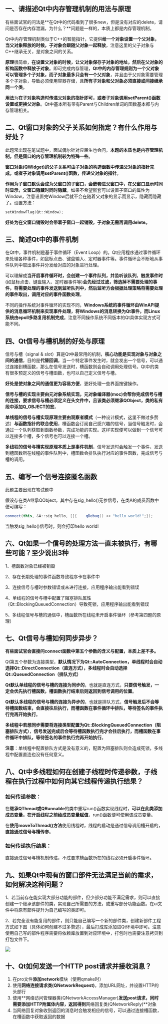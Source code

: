  

一、请描述Qt中内存管理机制的用法与原理
--------------------

有些面试官的问法是**在Qt中的代码看到了很多new，但是没有对应的delete，请问是否存在内存泄漏，为什么？**问题是一样的，本质上都是内存管理机制。

Qt中内存管理机制类似于C++的智能指针，它提供**给一个对象设置一个父对象，当父对象释放的时候，子对象会跟随父对象一起释放**，注意这里的父子对象与C++继承无关，是对象之间的关系。

**原理**很简单，**在设置父对象的时候，让父对象保存子对象的地址，然后在父对象的析构函数中释放子对象**。即可完成内存管理，**Qt中的内存管理规则为一个父对象可以管理多个子对象，而子对象最多只会有一个父对象**，并且由于父对象需要管理多个子对象，导致必须使用容器存储，且**所有子对象和父对象必须直接或间接继承同一个类**。

**用法**为**在子对象构造时传递父对象的指针即可，或者子对象调用setParent()函数设置或更换父对象**。Qt中基本所有带有Parent与Children单词的函数基本都与内存管理相关。

二、Qt窗口对象的父子关系如何指定？有什么作用与好处？
---------------------------

此题常出现在笔试题中，面试偶尔针对应届生也会问。**本题的本质也是内存管理机制，但是窗口的内存管理机制较为特殊一些**。

**窗口对象(QWidget)的父子关系可由子对象的构造函数中传递父对象的指针完成，或者子对象调用setParent()函数，传递父对象的指针**。

**作用为子窗口默认会成为父窗口的子窗口，会嵌套进父窗口中，在父窗口显示时同时显示，父窗口隐藏时同时隐藏**。如果不希望嵌套可以设置子窗口的属性为Window，注意设置完Window后就不会在随着父对象的显示而显示，隐藏而隐藏了。设置方法：

```cpp
setWindowFlag(Qt::Window);
```

**好处为在父窗口销毁时会带着子窗口一起销毁，子对象无需再调用delete。**

三、简述Qt中的事件机制
------------

在Qt中，事件机制是基于事件循环（Event Loop）的。Qt应用程序通过事件循环来处理各种事件，如鼠标点击、键盘输入、定时器事件等。事件循环会不断地从事件队列中取出事件并分发给对应的对象进行处理。

可以理解成**当开启事件循环时，会创建一个事件队列，并监听该队列**，**触发事件时**(如鼠标点击、键盘输入、定时器事件等)**会先经过过滤，筛选掉不需要处理的事件，将需要处理的事件发送到监听队列中，然后监听方会根据处理策略将需要处理的事件取出，调用对应的事件函数处理**。

不同的操作系统对事件循环的实现不同，**Windows系统的事件循环由WinAPI提供的消息循环机制来实现事件处理，将Windows的消息转换为Qt事件，而Linux系统由epoll多路复用机制完成**。注意不同操作系统不同版本的Qt具体实现方式可能不同。

四、Qt信号与槽机制的好处与原理
----------------

信号与槽（signal & slot）算是Qt中最常用的机制，**核心功能是实现对象与对象之间的通信**，目的是**代替回调**。当一个特定事件发生时，就会发出一个信号，可以通过连接到槽函数，那么在信号发送时，槽函数则会自动调用处理信号。Qt中的类有很多预定义的信号与槽函数，也可以自己定义信号与槽。

**好处是使对象之间的通信更为容易方便**，更好处理一些界面按键操作。

**信号与槽的实现主要由元对象系统实现，元对象编译器(moc)会帮你完成信号与槽的连接，要求信号与槽必须定义在头文件中，且该类必须继承QObject，类的私有段中添加Q\_OBJECT的宏**。

**单线程的信号与槽实现原理主要由观察者模式**（一种设计模式，这里不做过多赘述）**与函数指针的联合使用**，槽函数会订阅自己感兴趣的信号，当信号触发时，会通过一个队列获取到函数参数，完成功能的实现。这样实现便可以做到一个信号可以连接多个槽，多个信号也可以连接一个槽。

**多线程的信号与槽实现原理本质上是事件机制**，信号发送时会触发一个事件，发送到槽函数所在线程的事件队列中，槽函数会排队执行对应的事件函数，完成信号与槽的调用。

五、编写一个信号连接匿名函数
--------------

 此题主要出现在笔试题中

假设存在类A继承QObject，其中存在sig\_hello()无参信号，在类A的成员函数中便可编写：

```cpp
connect(this, &A::sig_hello, []{    qDebug() << "hello world!";});
```

当触发sig\_hello()信号时，则会打印hello world! 

六、Qt如果一个信号的处理方法一直未被执行，有哪些可能？至少说出3种
----------------------------------

1、槽函数对象已经被销毁

2、存在长期处理的事件函数导致程序卡在事件中

3、连接信号与槽时参数错误或未进行连接，应用程序输出能看到错误

4、单线程的信号与槽中配置了阻塞排队属性（Qt::BlockingQueuedConnection）导致死锁，应用程序输出能看到错误

5、多线程信号与槽的通信中，槽函数所在线程未开启事件循环（参考第四题的原理）

七、Qt信号与槽如何同步异步？
---------------

**有些面试官会直接问connect函数中第五个参数的含义与配置，本质上差不多。**

Qt第五个参数为连接类型，**默认情况下为Qt::AutoConnection，单线程时会自动选择Qt::DirectConnection（直连方式），多线程时会自动选择Qt::QueuedConnection（排队方式）**

**Qt默认单线程的信号与槽的连接为同步的**，也就是直连方式，**只要信号触发，一定会优先执行槽函数，槽函数执行结束后则返回到信号调用的位置**。

**Qt默认多线程的信号与槽的连接为异步的**，也就是排队方式，**信号触发后不会等待槽函数结束，会直接往后执行，而槽函数在事件循环中排队，等待签名的事件执行完再开始执行**。

**多线程中若想同步需要将连接类型配置为Qt::BlockingQueuedConnection（阻塞排队方式）**，**信号发送完成后会等待槽函数执行完才会往后执行，而槽函数在事件循环中排队，等待签名的事件执行完再开始执行**。

**注意**：单线程中配置排队方式是没有意义的，配置为阻塞排队则会造成死锁，多线程中配置直连也没有任何意义。

八、Qt中多线程如何在创建子线程时传递参数，子线程在执行过程中如何向其它线程传递执行结果？
---------------------------------------------

### **如何传递参数：** 

在**继承QThread或QRunnable**的类中重写run()函数实现线程时，**可以在此类添加成员变量，在开启线程之前给成员变量赋值**，run()函数便可使用该成员变量。

在**使用moveToThread()方法**使用线程时，线程的启动是通过信号调用槽开启的，**直接通过信号与槽传参**。

### **如何传递执行结果：**

 直接通过信号与槽机制传递，不过要求槽函数所在的线程必须开启事件循环。

九、如果Qt中现有的窗口部件无法满足当前的需求，如何解决这种问题？
---------------------------------

1、若当前存在能实现大部分功能的部件，但少部分功能不满足需求，则可以直接创建一个继承该部件的类，实现自己所需要的方法，或重写部分功能函数。在ui文件中将原有部件提升为自己编写的类即可。

2、若完全没有能复用的部件，则只能自己编写一个新的部件类，创建新部件工程方式如下图（具体如何创建不过多赘述），最后打成库添加进Qt环境中即可。注意使用自己写的部件程序需要将依赖库放置到对应环境中，打包时也需要注意拷贝到打包文件下。

![](https://img-blog.csdnimg.cn/direct/29211613006b4a2f91b55a28c19e5fd6.png)

十、Qt如何发送一个HTTP post请求并接收消息？
---------------------------

1.  在pro文件**添加network**模块（使用qmake时）
2.  使用**网络连接请求类(QNetworkRequest)**，添加URL网址，并设置HTTP的头部行
3.  使用**网络访问管理器类(QNetworkAccessManager)**发送post请求，同时需要添加HTTP附属体内容，返回得到**网络回复类(QNetworkReply)**对象
4.  当网络回复对象收到返回的消息时会触发相应的信号，可以通过连接槽函数，在槽函数中获取返回的数据

